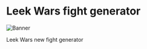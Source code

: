 # Leek Wars fight generator

![Banner](https://github.com/leek-wars/leek-wars-generator/blob/master/banner.jpg)

Leek Wars new fight generator
